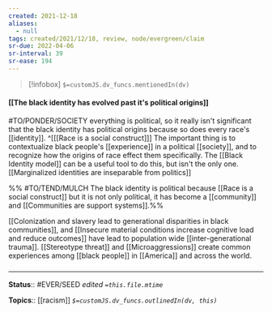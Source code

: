 ```yaml
---
created: 2021-12-18 
aliases:
  - null
tags: created/2021/12/18, review, node/evergreen/claim
sr-due: 2022-04-06
sr-interval: 39
sr-ease: 194
---
```

> [!infobox]
`$=customJS.dv_funcs.mentionedIn(dv)`

#### [[The black identity has evolved past it's political origins]] 

#TO/PONDER/SOCIETY everything is political, so it really isn't significant that the black identity has political origins because so does every race's [[identity]].
^[[[Race is a social construct]]]
The important thing is to contextualize black people's [[experience]] in a political [[society]], and to recognize how the origins of race effect them specifically. The [[Black Identity model]] can be a useful tool to do this, but isn't the only one. 
[[Marginalized identities are inseparable from politics]]

%% #TO/TEND/MULCH 
The black identity is political because [[Race is a social construct]] but it is not only political, it has become a [[community]] and [[Communities are support systems]].%%

[[Colonization and slavery lead to generational disparities in black communities]], and [[Insecure material conditions increase cognitive load and reduce outcomes]] have lead to population wide [[inter-generational trauma]].
[[Stereotype threat]] and [[Microaggressions]] create common experiences among [[black people]] in [[America]] and across the world.

### <hr class="footnote"/>

**Status**:: #EVER/SEED
*edited `=this.file.mtime`*

**Topics**:: [[racism]]
*`$=customJS.dv_funcs.outlinedIn(dv, this)`*

